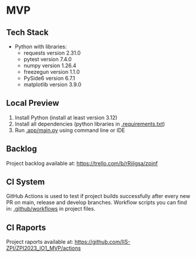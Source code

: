 # MVP
## Tech Stack
- Python with libraries:
    - requests version 2.31.0 
    - pytest version 7.4.0
    - numpy version 1.26.4 
    - freezegun version 1.1.0 
    - PySide6 version 6.7.1 
    - matplotlib version 3.9.0 
## Local Preview
1. Install Python (install at least version 3.12)
2. Install all dependencies (python libraries in [.requirements.txt](requirements.txt))
3. Run [.app/main.py](app/main.py) using command line or IDE
## Backlog
Project backlog available at: https://trello.com/b/rRiilgsa/zpinf
## CI System
GitHub Actions is used to test if project builds successfully after every new PR on main, release and develop branches. 
Workflow scripts you can find in: [.github/workflows](https://github.com/IIS-ZPI/ZPI2023_IO1_MVP/tree/release/.github/workflows) in project files.
## CI Raports
Project raports available at: https://github.com/IIS-ZPI/ZPI2023_IO1_MVP/actions
